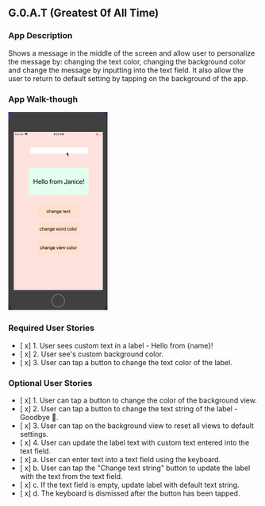 ## G.0.A.T (Greatest 0f All Time)

### App Description
Shows a message in the middle of the screen and allow user to personalize the message by: changing the text color, changing the background color and change the message by inputting into the text field. It also allow the user to return to default setting by tapping on the background of the app.


### App Walk-though

<img src="https://github.com/janicelaitc/democodepath/blob/master/Janice%20CodepathDemo.gif" width=200><br>


### Required User Stories
- [ x] 1. User sees custom text in a label - Hello from {name}!
- [ x] 2. User see's custom background color.
- [ x] 3. User can tap a button to change the text color of the label.

### Optional User Stories
- [ x] 1. User can tap a button to change the color of the background view.
- [ x] 2. User can tap a button to change the text string of the label - Goodbye 👋.
- [ x] 3. User can tap on the background view to reset all views to default settings.
- [ x] 4. User can update the label text with custom text entered into the text field.
- [ x] a. User can enter text into a text field using the keyboard.
- [ x] b. User can tap the "Change text string" button to update the label with the text from the text field.
- [ x] c. If the text field is empty, update label with default text string.
- [ x] d. The keyboard is dismissed after the button has been tapped.
